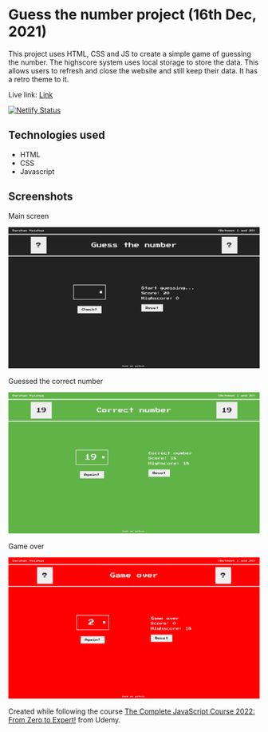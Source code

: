 # Guess the number project (16th Dec, 2021)

This project uses HTML, CSS and JS to create a simple game of guessing the number. The highscore system uses local storage to store the data. This allows users to refresh and close the website and still keep their data. It has a retro theme to it.

Live link: [Link](https://gtn.darshanvaishya.xyz/)

[![Netlify Status](https://api.netlify.com/api/v1/badges/73e16627-8917-4358-b7ac-d666cdd1f5ff/deploy-status)](https://app.netlify.com/sites/jolly-ardinghelli-33ad9b/deploys)

## Technologies used

- HTML
- CSS
- Javascript

## Screenshots

Main screen

![Main screen](./img/main.png)

Guessed the correct number

![Correct number](./img/victory.png)

Game over

![Game over](./img/game_over.png)

Created while following the course [The Complete JavaScript Course 2022: From Zero to Expert!](https://www.udemy.com/course/the-complete-javascript-course/) from Udemy.
